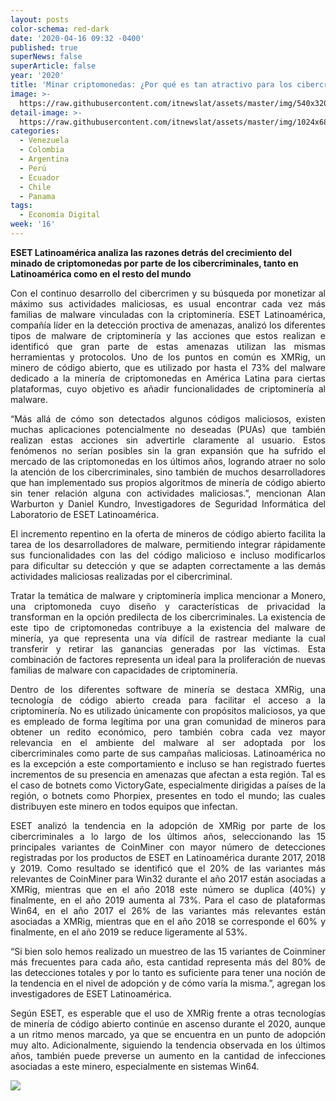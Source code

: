 ```yaml
---
layout: posts
color-schema: red-dark
date: '2020-04-16 09:32 -0400'
published: true
superNews: false
superArticle: false
year: '2020'
title: 'Minar criptomonedas: ¿Por qué es tan atractivo para los cibercriminales?'
image: >-
  https://raw.githubusercontent.com/itnewslat/assets/master/img/540x320/Criptomonedas-p.jpg
detail-image: >-
  https://raw.githubusercontent.com/itnewslat/assets/master/img/1024x680/Criptomonedas-g.jpg
categories:
  - Venezuela
  - Colombia
  - Argentina
  - Perú
  - Ecuador
  - Chile
  - Panama
tags:
  - Economía Digital
week: '16'
---
```

**ESET Latinoamérica analiza las razones detrás del crecimiento del minado de criptomonedas por parte de los cibercriminales, tanto en Latinoamérica como en el resto del mundo**

<p style="text-align: justify;">Con el continuo desarrollo del cibercrimen y su búsqueda por monetizar al máximo sus actividades maliciosas, es usual encontrar cada vez más familias de malware vinculadas con la criptominería. ESET Latinoamérica, compañía líder en la detección proctiva de amenazas, analizó los diferentes tipos de malware de criptominería y las acciones que estos realizan e identificó que gran parte de estas amenazas utilizan las mismas herramientas y protocolos. Uno de los puntos en común es XMRig, un minero de código abierto, que es utilizado por hasta el 73% del malware dedicado a la minería de criptomonedas en América Latina para ciertas plataformas, cuyo objetivo es añadir funcionalidades de criptominería al malware.</p>

<p style="text-align: justify;">“Más allá de cómo son detectados algunos códigos maliciosos, existen muchas aplicaciones potencialmente no deseadas (PUAs) que también realizan estas acciones sin advertirle claramente al usuario. Estos fenómenos no serían posibles sin la gran expansión que ha sufrido el mercado de las criptomonedas en los últimos años, logrando atraer no solo la atención de los cibercriminales, sino también de muchos desarrolladores que han implementado sus propios algoritmos de minería de código abierto sin tener relación alguna con actividades maliciosas.”, mencionan Alan Warburton y Daniel Kundro, Investigadores de Seguridad Informática del Laboratorio de ESET Latinoamérica.</p>

<p style="text-align: justify;">El incremento repentino en la oferta de mineros de código abierto facilita la tarea de los desarrolladores de malware, permitiendo integrar rápidamente sus funcionalidades con las del código malicioso e incluso modificarlos para dificultar su detección y que se adapten correctamente a las demás actividades maliciosas realizadas por el cibercriminal.</p>

<p style="text-align: justify;">Tratar la temática de malware y criptominería implica mencionar a Monero, una criptomoneda cuyo diseño y características de privacidad la transforman en la opción predilecta de los cibercriminales. La existencia de este tipo de criptomonedas contribuye a la existencia del malware de minería, ya que representa una vía difícil de rastrear mediante la cual transferir y retirar las ganancias generadas por las víctimas. Esta combinación de factores representa un ideal para la proliferación de nuevas familias de malware con capacidades de criptominería.</p>

<p style="text-align: justify;">Dentro de los diferentes software de minería se destaca XMRig, una tecnología de código abierto creada para facilitar el acceso a la criptominería. No es utilizado únicamente con propósitos maliciosos, ya que es empleado de forma legítima por una gran comunidad de mineros para obtener un redito económico, pero también cobra cada vez mayor relevancia en el ambiente del malware al ser adoptada por los cibercriminales como parte de sus campañas maliciosas. Latinoamérica no es la excepción a este comportamiento e incluso se han registrado fuertes incrementos de su presencia en amenazas que afectan a esta región. Tal es el caso de botnets como VictoryGate, especialmente dirigidas a países de la región, o botnets como Phorpiex, presentes en todo el mundo; las cuales distribuyen este minero en todos equipos que infectan. </p>

<p style="text-align: justify;">ESET analizó la tendencia en la adopción de XMRig por parte de los cibercriminales a lo largo de los últimos años, seleccionando las 15 principales variantes de CoinMiner con mayor número de detecciones registradas por los productos de ESET en Latinoamérica durante 2017, 2018 y 2019. Como resultado se identificó que el 20% de las variantes más relevantes de CoinMiner para Win32 durante el año 2017 están asociadas a XMRig, mientras que en el año 2018 este número se duplica (40%) y finalmente, en el año 2019 aumenta al 73%. Para el caso de plataformas Win64, en el año 2017 el 26% de las variantes más relevantes están asociadas a XMRig, mientras que en el año 2018 se corresponde el 60% y finalmente, en el año 2019 se reduce ligeramente al 53%.</p>

<p style="text-align: justify;">“Si bien solo hemos realizado un muestreo de las 15 variantes de Coinminer más frecuentes para cada año, esta cantidad representa más del 80% de las detecciones totales y por lo tanto es suficiente para tener una noción de la tendencia en el nivel de adopción y de cómo varía la misma.”, agregan los investigadores de ESET Latinoamérica.

<p style="text-align: justify;">Según ESET, es esperable que el uso de XMRig frente a otras tecnologías de minería de código abierto continúe en ascenso durante el 2020, aunque a un ritmo menos marcado, ya que se encuentra en un punto de adopción muy alto. Adicionalmente, siguiendo la tendencia observada en los últimos años, también puede preverse un aumento en la cantidad de infecciones asociadas a este minero, especialmente en sistemas Win64.</p>

<img src="https://tracker.metricool.com/c3po.jpg?hash=56f88a41e39ab42c063cc51676587a04"/>